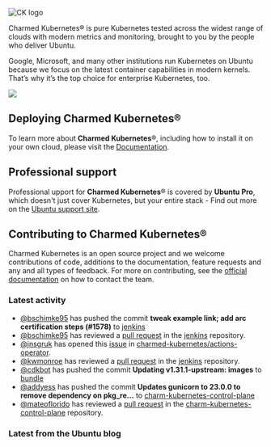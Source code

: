 ![CK logo](https://assets.ubuntu.com/v1/451d4cf4-Charmed+Kubernetes_RGB_onWhite_2022.svg)

Charmed Kubernetes® is pure Kubernetes tested across the widest range of clouds with modern metrics and monitoring, brought to you by the people who deliver Ubuntu.

Google, Microsoft, and many other institutions run Kubernetes on Ubuntu because we focus on the latest container capabilities in modern kernels. That’s why it’s the top choice for enterprise Kubernetes, too.

![](https://assets.ubuntu.com/v1/843c77b6-juju-at-a-glace.svg)

## Deploying Charmed Kubernetes®

To learn more about **Charmed Kubernetes**®, including how to install it on your own cloud, please visit the [Documentation][docs].

## Professional support

Professional upport for **Charmed Kubernetes**® is covered by **Ubuntu Pro**, which doesn't just cover Kubernetes, but your entire stack - Find out more on the [Ubuntu support site](https://ubuntu.com/support).

## Contributing to Charmed Kubernetes®

Charmed Kubernetes is an open source project and we welcome contributions of code, additions to the documentation, feature requests and any and all types of feedback. For more on contributing, see the [official documentation][get-in-touch] on how to contact the team.

<!-- LINKS -->
[docs]: https://ubuntu.com/kubernetes/docs
[get-in-touch]: https://ubuntu.com/kubernetes/docs/get-in-touch

### Latest activity

<!-- activity starts -->
 - [@bschimke95](https://github.com/bschimke95) has pushed the commit **tweak example link; add arc certification steps (#1578)** to [jenkins](https://github.com/charmed-kubernetes/jenkins)
 - [@bschimke95](https://github.com/bschimke95) has reviewed a [pull request](https://github.com/charmed-kubernetes/jenkins/pull/1578) in the [jenkins](https://github.com/charmed-kubernetes/jenkins) repository.
 - [@jnsgruk](https://github.com/jnsgruk) has opened this [issue](https://github.com/charmed-kubernetes/actions-operator/issues/82) in [charmed-kubernetes/actions-operator](https://api.github.com/repos/charmed-kubernetes/actions-operator).
 - [@kwmonroe](https://github.com/kwmonroe) has reviewed a [pull request](https://github.com/charmed-kubernetes/jenkins/pull/1578) in the [jenkins](https://github.com/charmed-kubernetes/jenkins) repository.
 - [@cdkbot](https://github.com/cdkbot) has pushed the commit **Updating v1.31.1-upstream: images** to [bundle](https://github.com/charmed-kubernetes/bundle)
 - [@addyess](https://github.com/addyess) has pushed the commit **Updates gunicorn to 23.0.0 to remove dependency on pkg_re...** to [charm-kubernetes-control-plane](https://github.com/charmed-kubernetes/charm-kubernetes-control-plane)
 - [@mateoflorido](https://github.com/mateoflorido) has reviewed a [pull request](https://github.com/charmed-kubernetes/charm-kubernetes-control-plane/pull/364) in the [charm-kubernetes-control-plane](https://github.com/charmed-kubernetes/charm-kubernetes-control-plane) repository.
<!-- activity ends -->

<!-- roadmap starts -->

<!-- roadmap ends -->

### Latest from the Ubuntu blog

<!-- blog starts -->

<!-- blog ends -->
